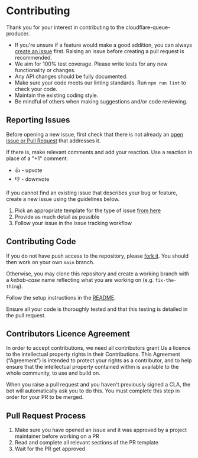# Contributing

Thank you for your interest in contributing to the cloudflare-queue-producer.

- If you're unsure if a feature would make a good addition, you can always [create an issue](https://github.com/bbc/cloudflare-queue-producer/issues/new) first. Raising an issue before creating a pull request is recommended.
- We aim for 100% test coverage. Please write tests for any new functionality or changes.
- Any API changes should be fully documented.
- Make sure your code meets our linting standards. Run `npm run lint` to check your code.
- Maintain the existing coding style.
- Be mindful of others when making suggestions and/or code reviewing.

## Reporting Issues

Before opening a new issue, first check that there is not already an [open issue or Pull Request](https://github.com/bbc/cloudflare-queue-producer/issues?utf8=%E2%9C%93&q=is%3Aopen) that addresses it.

If there is, make relevant comments and add your reaction. Use a reaction in place of a "+1" comment:

- 👍 - upvote
- 👎 - downvote

If you cannot find an existing issue that describes your bug or feature, create a new issue using the guidelines below.

1. Pick an appropriate template for the type of issue [from here](https://github.com/bbc/cloudflare-queue-producer/issues/choose)
2. Provide as much detail as possible
3. Follow your issue in the issue tracking workflow

## Contributing Code

If you do not have push access to the repository, please [fork it](https://help.github.com/en/articles/fork-a-repo). You should then work on your own `main` branch.

Otherwise, you may clone this repository and create a working branch with a _kebab-case_ name reflecting what you are working on (e.g. `fix-the-thing`).

Follow the setup instructions in the [README](../README.md).

Ensure all your code is thoroughly tested and that this testing is detailed in the pull request.

## Contributors Licence Agreement

In order to accept contributions, we need all contributors grant Us a licence to the intellectual
property rights in their Contributions. This Agreement (“Agreement”) is intended to protect your
rights as a contributor, and to help ensure that the intellectual property contained
within is available to the whole community, to use and build on.

When you raise a pull request and you haven't previously signed a CLA, the bot will automatically
ask you to do this. You must complete this step in order for your PR to be merged.

## Pull Request Process

1. Make sure you have opened an issue and it was approved by a project maintainer before working on a PR
2. Read and complete all relevant sections of the PR template
3. Wait for the PR get approved
